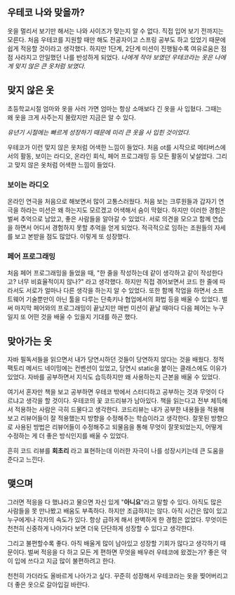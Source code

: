 ## 우테코 나와 맞을까?
옷을 멀리서 보기만 해서는 나와 사이즈가 맞는지 알 수 없다. 직접 입어 보기 전까지는 모른다.
처음 우테코를 지원할 때만 해도 전공자이고 스프링 공부도 하고 있었기 때문에 쉽게 적응할 것이라고 생각했다.
하지만 1단계, 2단계 미션이 진행될수록 여유로움은 점점 사라지고 안일했던 나를 반성하게 되었다. 
*나에게 작아 보였던 우테코라는 옷은 나에게 맞지 않은 큰 옷처럼 보였다.*

## 맞지 않은 옷
초등학교시절 엄마와 옷을 사러 가면 엄마는 항상 소매보다 긴 옷을 사 입혔다. 그때는 왜 옷을 크게 사주는지 몰랐지만 지금은 알 수 있다.

*유년기 시절에는 빠르게 성장하기 때문에 미리 큰 옷을 사 입힌 것이었다.*

우테코가 이런 맞지 않은 옷처럼 어색한 느낌이 들었다. 처음 ot를 시작으로 메타버스에서의 활동, 보이는 라디오, 온라인 회식, 페어 프로그래밍 등 모든 활동이 낯설었다. 그리고 맞지 않은 옷처럼 어색한 느낌이 들었다.

### 보이는 라디오
온라인 연극을 처음으로 해보면서 많이 고통스러웠다. 처음 보는 크루원들과 갑자기 연극을 하라는 미션은 왜 하는지도 모르겠고 어색해서 숨이 막혔다.
하지만 이러한 경험은 벌써 추억으로 남았고, 좋은 사람들을 알아갈 수 있었다. 서로 의견을 모으고 함께 연습을 하면서 어디서 경험하지 못할 추억을 얻게 되었다.
적극적으로 임하는 조원들의 자세를 보고 본받을 점도 많았다. 이렇게 또 성장했다.

### 페어 프로그래밍
처음 페어 프로그래밍을 들었을 때, "한 줄을 작성하는데 같이 생각하고 같이 작성한다고? 너무 비효율적이지 않나?" 라고 생각했다.
하지만 직접 겪어보면서 코드 한 줄에 따라서도 서로가 얼마나 다른 생각을 하는지 알 수 있었다. 
또한 함께 작업을 하면서 소프트웨어 기술뿐만이 아닌 툴을 다루는 단축키나 협업에서의 화법 등을 배울 수 있었다. 
벌써 마지막 페어와의 프로그래밍이 끝났지만 매번 미션이 끝날 때마다 다음 페어는 누구일지 또 어떤 것을 배울 수 있을지 기대를 하곤 했다.

## 맞아가는 옷
자바 필독서들을 읽으면서 내가 당연시하던 것들이 당연하지 않다는 것을 배웠다.
정적 팩토리 메서드 네이밍에는 컨벤션이 있었고, 당연시 static을 붙이는 클래스에도 이유가 있었다.
자바를 공부하면서 지식도 습득하지만 왜 사용하는지 근본을 배울 수 있었다.

여기서 혼자만 책을 보고 공부하면 우테코 밖에서 스터디하고 공부하는 것과 무엇이 다르냐고 생각을 할 것이다. 
우테코의 꽃 코드리뷰가 남아있다.
책을 읽는다고 전부 체득해서 적용하는 사람은 극히 드물다고 생각한다. 
코드리뷰는 내가 공부한 내용들을 적용해보고 리뷰어들이 잘 적용했는지 방향을 수정해주는 학습이라고 생각한다. 
잘못된 방향으로 사용된 방법은 리뷰어들이 수정해주고 되물음을 통해 무엇이 잘못되었는지, 어떻게 수정하는 게 더 좋은 방식인지를 배울 수 있었다.

흔히 코드 리뷰를 **회초리** 라고 표현하는데 이러한 자극이 나를 성장시키는데 큰 도움을 준다고 느낀다.

## 맺으며
그러면 적응을 다 했냐라고 물으면 자신 있게 "**아니요**"라고 말할 수 있다. 
아직도 많은 사람들을 못 만나봤고 배움도 부족하다. 하지만 조급하지는 않다. 아직 시간은 많이 있고 누구에게나 각자의 속도가 있다.
항상 급하게 해서 완벽하게 한 경험은 없었다. 무엇이든 천천히 신중하게 나아가다 보면 더욱 단단하게 성장할 수 있다고 생각한다.

그리고 불편할수록 좋다. 아직 배울게 많이 남아있고 성장할 기회가 많다고 생각하기 때문이다.
벌써 적응을 다 하고 모든 게 편하면 무엇을 배우러 우테코에 왔겠는가? 좋은 약이 입에 쓰다고 지금 많이 불편하려고 한다. 

천천히 가더라도 올바르게 나아가고 싶다. 꾸준히 성장해서 우테코라는 옷을 찢어버리고 더 좋은 옷으로 갈아입길 바란다.
